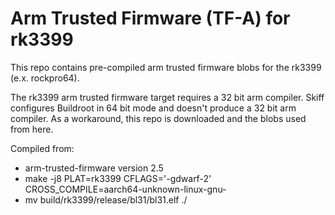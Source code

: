 # Arm Trusted Firmware (TF-A) for rk3399

This repo contains pre-compiled arm trusted firmware blobs for the rk3399 (e.x. rockpro64).

The rk3399 arm trusted firmware target requires a 32 bit arm compiler. Skiff
configures Buildroot in 64 bit mode and doesn't produce a 32 bit arm compiler.
As a workaround, this repo is downloaded and the blobs used from here.

Compiled from:

 - arm-trusted-firmware version 2.5
 - make -j8 PLAT=rk3399 CFLAGS='-gdwarf-2' CROSS_COMPILE=aarch64-unknown-linux-gnu-
 - mv build/rk3399/release/bl31/bl31.elf ./

